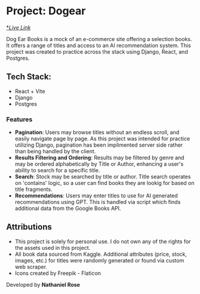 # Project: Dogear

[**Live Link*]()

Dog Ear Books is a mock of an e-commerce site offering a selection books. It offers a range of titles and access to an AI recommendation system. This project was created to practice across the stack using Django, React, and Postgres. 

## Tech Stack:
-   React + Vite
-   Django
-   Postgres

### Features
- **Pagination**: Users may browse titles without an endless scroll, and easily navigate page by page. As this project was intended for practice utilizing Django, pagination has been implimented server side rather than being handled by the client. 
- **Results Filtering and Ordering**: Results may be filtered by genre and may be ordered alphabetically by Title or Author, enhancing a user's ability to search for a specific title.
- **Search**: Stock may be searched by title or author. Title search operates on 'contains' logic, so a user can find books they are lookig for based on title fragments. 
- **Recommendations**: Users may enter titles to use for AI generated recommendations using GPT. This is handled via script which finds additional data from the Google Books API.

## Attributions
- This project is solely for personal use. I do not own any of the rights for the assets used in this project.
- All book data sourced from Kaggle. Additional attributes (price, stock, images, etc.) for titles were randomly generated or found via custom web scraper. 
- Icons created by Freepik - Flaticon


Developed by **Nathaniel Rose**
